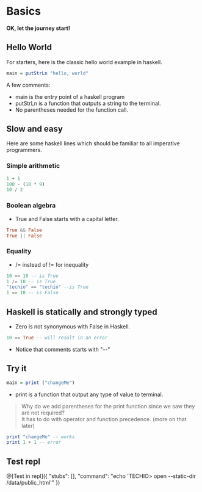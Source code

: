 # Basics

<b>OK, let the journey start!</b><br/>

## Hello World
For starters, here is the classic hello world example in haskell.

```haskell runnable
main = putStrLn "hello, world"
```
A few comments:
* main is the entry point of a haskell program
* putStrLn is a function that outputs a string to the terminal.
* No parentheses needed for the function call.

## Slow and easy
Here are some haskell lines which should be familiar to all imperative programmers.

### Simple arithmetic

```haskell
1 + 1
100 - (10 * 9)
10 / 2
```

### Boolean algebra

* True and False starts with a capital letter.
```haskell
True && False
True || False
```

### Equality
* /= instead of != for inequality
```haskell
10 == 10 -- is True
1 /= 10 -- is True
"techio" == "techio" --is True
1 == 10 -- is False
```

## Haskell is statically and strongly typed
* Zero is not synonymous with False in Haskell.

```haskell
10 == True -- will result in an error
```

* Notice that comments starts with "--"

## Try it
```haskell runnable
main = print ("changeMe")
```
* print is a function that output any type of value to terminal.

> Why do we add parentheses for the print function since we saw they are not required?<br/>
It has to do with operator and function precedence. (more on that later)<br/>

```haskell
print "changeMe" -- works
print 1 + 1 -- error
```

## Test repl

@[Test in repl]({ "stubs": [], "command": "echo 'TECHIO> open --static-dir /data/public_html'" })